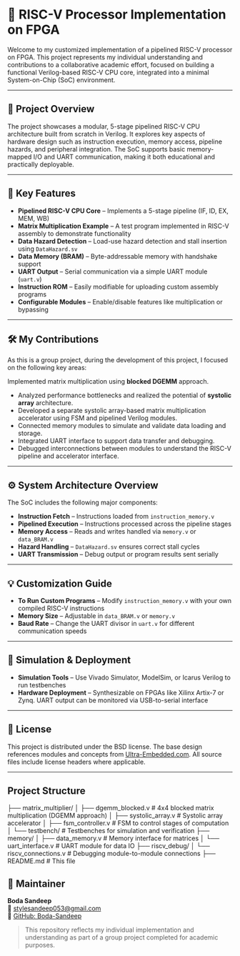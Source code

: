 # 🚀 RISC-V Processor Implementation on FPGA

Welcome to my customized implementation of a pipelined RISC-V processor on FPGA. This project represents my individual understanding and contributions to a collaborative academic effort, focused on building a functional Verilog-based RISC-V CPU core, integrated into a minimal System-on-Chip (SoC) environment.

---

## 🎯 Project Overview

The project showcases a modular, 5-stage pipelined RISC-V CPU architecture built from scratch in Verilog. It explores key aspects of hardware design such as instruction execution, memory access, pipeline hazards, and peripheral integration. The SoC supports basic memory-mapped I/O and UART communication, making it both educational and practically deployable.

---

## 📌 Key Features

- **Pipelined RISC-V CPU Core** – Implements a 5-stage pipeline (IF, ID, EX, MEM, WB)
- **Matrix Multiplication Example** – A test program implemented in RISC-V assembly to demonstrate functionality
- **Data Hazard Detection** – Load-use hazard detection and stall insertion using `DataHazard.sv`
- **Data Memory (BRAM)** – Byte-addressable memory with handshake support
- **UART Output** – Serial communication via a simple UART module (`uart.v`)
- **Instruction ROM** – Easily modifiable for uploading custom assembly programs
- **Configurable Modules** – Enable/disable features like multiplication or bypassing

---

## 🛠️ My Contributions

As this is a group project, during the development of this project, I focused on the following key areas:

 Implemented matrix multiplication using **blocked DGEMM** approach.
- Analyzed performance bottlenecks and realized the potential of **systolic array** architecture.
- Developed a separate systolic array-based matrix multiplication accelerator using FSM and pipelined Verilog modules.
- Connected memory modules to simulate and validate data loading and storage.
- Integrated UART interface to support data transfer and debugging.
- Debugged interconnections between modules to understand the RISC-V pipeline and accelerator interface.

---

## ⚙️ System Architecture Overview

The SoC includes the following major components:

- **Instruction Fetch** – Instructions loaded from `instruction_memory.v`
- **Pipelined Execution** – Instructions processed across the pipeline stages
- **Memory Access** – Reads and writes handled via `memory.v` or `data_BRAM.v`
- **Hazard Handling** – `DataHazard.sv` ensures correct stall cycles
- **UART Transmission** – Debug output or program results sent serially

---

## 💡 Customization Guide

- **To Run Custom Programs** – Modify `instruction_memory.v` with your own compiled RISC-V instructions
- **Memory Size** – Adjustable in `data_BRAM.v` or `memory.v`
- **Baud Rate** – Change the UART divisor in `uart.v` for different communication speeds

---

## 🧪 Simulation & Deployment

- **Simulation Tools** – Use Vivado Simulator, ModelSim, or Icarus Verilog to run testbenches
- **Hardware Deployment** – Synthesizable on FPGAs like Xilinx Artix-7 or Zynq. UART output can be monitored via USB-to-serial interface

---

## 📜 License

This project is distributed under the BSD license. The base design references modules and concepts from [Ultra-Embedded.com](https://www.ultra-embedded.com/risc-v/). All source files include license headers where applicable.

---  
## Project Structure 
├── matrix_multiplier/
│ ├── dgemm_blocked.v # 4x4 blocked matrix multiplication (DGEMM approach)
│ ├── systolic_array.v # Systolic array accelerator
│ ├── fsm_controller.v # FSM to control stages of computation
│ └── testbench/ # Testbenches for simulation and verification
├── memory/
│ ├── data_memory.v # Memory interface for matrices
│ └── uart_interface.v # UART module for data IO
├── riscv_debug/
│ └── riscv_connections.v # Debugging module-to-module connections
├── README.md # This file

## 👤 Maintainer

**Boda Sandeep**  
📧 stylesandeep053@gmail.com  
🔗 [GitHub: Boda-Sandeep](https://github.com/Boda-Sandeep)

> This repository reflects my individual implementation and understanding as part of a group project completed for academic purposes.

